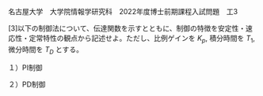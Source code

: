 名古屋大学　大学院情報学研究科　2022年度博士前期課程入試問題　工3

\[3]以下の制御法について、伝達関数を示すとともに、制御の特徴を安定性・速応性・定常特性の観点から記述せよ。ただし、比例ゲインを $K_p$, 積分時間を $T_1$, 微分時間を $T_D$ とする。

１）PI制御



２）PD制御

